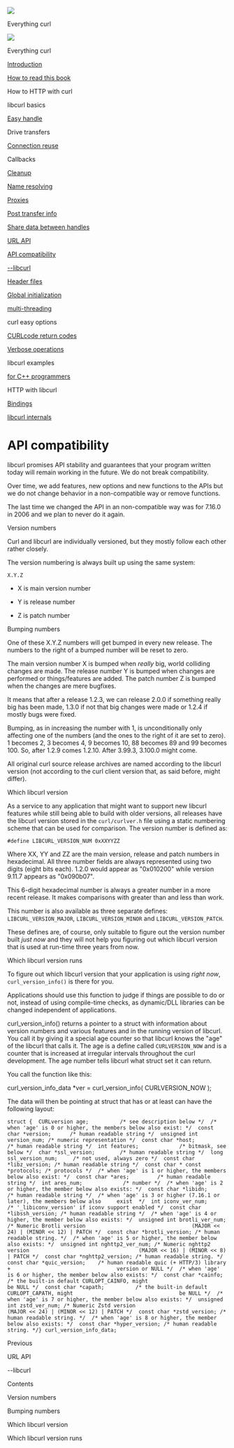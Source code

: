 <a href="../index.html" class="link-a079aa82--primary-53a25e66--logoLink-10d08504"></a>

<img src="https://gblobscdn.gitbook.com/orgs%2F-LxuH0qSm4xO9nWfEBlB%2Favatar.png?alt=media" class="image-67b14f24--avatar-1c1d03ec" />

<span class="text-4505230f--UIH400-4e41e82a--textContentFamily-49a318e1--spaceNameText-677c2969">Everything curl</span>

<a href="../index.html" class="link-a079aa82--primary-53a25e66--logoLink-10d08504"></a>

<img src="https://gblobscdn.gitbook.com/orgs%2F-LxuH0qSm4xO9nWfEBlB%2Favatar.png?alt=media" class="image-67b14f24--avatar-1c1d03ec" />

<span class="text-4505230f--UIH400-4e41e82a--textContentFamily-49a318e1--spaceNameText-677c2969">Everything curl</span>

<a href="../index.html" class="navButton-94f2579c--navButtonClickable-161b88ca"><span class="text-4505230f--UIH300-2063425d--textContentFamily-49a318e1--navButtonLabel-14a4968f">Introduction</span></a>

<a href="../how-to-read.html" class="navButton-94f2579c--navButtonClickable-161b88ca"><span class="text-4505230f--UIH300-2063425d--textContentFamily-49a318e1--navButtonLabel-14a4968f">How to read this book</span></a>





<span class="text-4505230f--UIH300-2063425d--textContentFamily-49a318e1--navButtonLabel-14a4968f">How to HTTP with curl</span>

<span class="text-4505230f--UIH300-2063425d--textContentFamily-49a318e1--navButtonLabel-14a4968f">libcurl basics</span>

<a href="easyhandle.html" class="navButton-94f2579c--pageItemWithChildrenNested-2c5d8183--navButtonClickable-161b88ca"><span class="text-4505230f--UIH300-2063425d--textContentFamily-49a318e1--navButtonLabel-14a4968f">Easy handle</span></a>

<span class="text-4505230f--UIH300-2063425d--textContentFamily-49a318e1--navButtonLabel-14a4968f">Drive transfers</span>

<a href="connectionreuse.html" class="navButton-94f2579c--pageItemWithChildrenNested-2c5d8183--navButtonClickable-161b88ca"><span class="text-4505230f--UIH300-2063425d--textContentFamily-49a318e1--navButtonLabel-14a4968f">Connection reuse</span></a>

<span class="text-4505230f--UIH300-2063425d--textContentFamily-49a318e1--navButtonLabel-14a4968f">Callbacks</span>

<a href="cleanup.html" class="navButton-94f2579c--pageItemWithChildrenNested-2c5d8183--navButtonClickable-161b88ca"><span class="text-4505230f--UIH300-2063425d--textContentFamily-49a318e1--navButtonLabel-14a4968f">Cleanup</span></a>

<a href="names.html" class="navButton-94f2579c--pageItemWithChildrenNested-2c5d8183--navButtonClickable-161b88ca"><span class="text-4505230f--UIH300-2063425d--textContentFamily-49a318e1--navButtonLabel-14a4968f">Name resolving</span></a>

<a href="proxies.html" class="navButton-94f2579c--pageItemWithChildrenNested-2c5d8183--navButtonClickable-161b88ca"><span class="text-4505230f--UIH300-2063425d--textContentFamily-49a318e1--navButtonLabel-14a4968f">Proxies</span></a>

<a href="getinfo.html" class="navButton-94f2579c--pageItemWithChildrenNested-2c5d8183--navButtonClickable-161b88ca"><span class="text-4505230f--UIH300-2063425d--textContentFamily-49a318e1--navButtonLabel-14a4968f">Post transfer info</span></a>

<a href="sharing.html" class="navButton-94f2579c--pageItemWithChildrenNested-2c5d8183--navButtonClickable-161b88ca"><span class="text-4505230f--UIH300-2063425d--textContentFamily-49a318e1--navButtonLabel-14a4968f">Share data between handles</span></a>

<a href="url.html" class="navButton-94f2579c--pageItemWithChildrenNested-2c5d8183--navButtonClickable-161b88ca"><span class="text-4505230f--UIH300-2063425d--textContentFamily-49a318e1--navButtonLabel-14a4968f">URL API</span></a>

<a href="api.html" class="navButton-94f2579c--pageItemWithChildrenNested-2c5d8183--navButtonClickable-161b88ca--navButtonOpened-6a88552e"><span class="text-4505230f--UIH300-2063425d--textContentFamily-49a318e1--navButtonLabel-14a4968f">API compatibility</span></a>

<a href="libcurl.html" class="navButton-94f2579c--pageItemWithChildrenNested-2c5d8183--navButtonClickable-161b88ca"><span class="text-4505230f--UIH300-2063425d--textContentFamily-49a318e1--navButtonLabel-14a4968f">--libcurl</span></a>

<a href="headers.html" class="navButton-94f2579c--pageItemWithChildrenNested-2c5d8183--navButtonClickable-161b88ca"><span class="text-4505230f--UIH300-2063425d--textContentFamily-49a318e1--navButtonLabel-14a4968f">Header files</span></a>

<a href="globalinit.html" class="navButton-94f2579c--pageItemWithChildrenNested-2c5d8183--navButtonClickable-161b88ca"><span class="text-4505230f--UIH300-2063425d--textContentFamily-49a318e1--navButtonLabel-14a4968f">Global initialization</span></a>

<a href="threading.html" class="navButton-94f2579c--pageItemWithChildrenNested-2c5d8183--navButtonClickable-161b88ca"><span class="text-4505230f--UIH300-2063425d--textContentFamily-49a318e1--navButtonLabel-14a4968f">multi-threading</span></a>

<span class="text-4505230f--UIH300-2063425d--textContentFamily-49a318e1--navButtonLabel-14a4968f">curl easy options</span>

<a href="curlcode.html" class="navButton-94f2579c--pageItemWithChildrenNested-2c5d8183--navButtonClickable-161b88ca"><span class="text-4505230f--UIH300-2063425d--textContentFamily-49a318e1--navButtonLabel-14a4968f">CURLcode return codes</span></a>

<a href="verbose.html" class="navButton-94f2579c--pageItemWithChildrenNested-2c5d8183--navButtonClickable-161b88ca"><span class="text-4505230f--UIH300-2063425d--textContentFamily-49a318e1--navButtonLabel-14a4968f">Verbose operations</span></a>

<span class="text-4505230f--UIH300-2063425d--textContentFamily-49a318e1--navButtonLabel-14a4968f">libcurl examples</span>

<a href="cplusplus.html" class="navButton-94f2579c--pageItemWithChildrenNested-2c5d8183--navButtonClickable-161b88ca"><span class="text-4505230f--UIH300-2063425d--textContentFamily-49a318e1--navButtonLabel-14a4968f">for C++ programmers</span></a>

<span class="text-4505230f--UIH300-2063425d--textContentFamily-49a318e1--navButtonLabel-14a4968f">HTTP with libcurl</span>

<a href="../bindings.html" class="navButton-94f2579c--navButtonClickable-161b88ca"><span class="text-4505230f--UIH300-2063425d--textContentFamily-49a318e1--navButtonLabel-14a4968f">Bindings</span></a>

<a href="../internals.html" class="navButton-94f2579c--navButtonClickable-161b88ca"><span class="text-4505230f--UIH300-2063425d--textContentFamily-49a318e1--navButtonLabel-14a4968f">libcurl internals</span></a>

<a href="../bookindex.html" class="navButton-94f2579c--navButtonClickable-161b88ca"><span class="text-4505230f--UIH300-2063425d--textContentFamily-49a318e1--navButtonLabel-14a4968f"></span></a>





# <span class="text-4505230f--DisplayH900-bfb998fa--textContentFamily-49a318e1">API compatibility</span>

<span class="text-4505230f--UIH300-2063425d--textUIFamily-5ebd8e40--text-8ee2c8b2"></span>

<span class="text-4505230f--UIH300-2063425d--textUIFamily-5ebd8e40--text-8ee2c8b2"></span>

<span class="text-4505230f--TextH400-3033861f--textContentFamily-49a318e1"><span data-key="21632493d67f4f1a925126c6b7648044"><span data-offset-key="21632493d67f4f1a925126c6b7648044:0">libcurl promises API stability and guarantees that your program written today will remain working in the future. We do not break compatibility.</span></span></span>

<span class="text-4505230f--TextH400-3033861f--textContentFamily-49a318e1"><span data-key="8a36e44f4f9940d3b8506cc0b58c4e64"><span data-offset-key="8a36e44f4f9940d3b8506cc0b58c4e64:0">Over time, we add features, new options and new functions to the APIs but we do not change behavior in a non-compatible way or remove functions.</span></span></span>

<span class="text-4505230f--TextH400-3033861f--textContentFamily-49a318e1"><span data-key="471d54b6f4e0471c9c9c283e90a6729e"><span data-offset-key="471d54b6f4e0471c9c9c283e90a6729e:0">The last time we changed the API in an non-compatible way was for 7.16.0 in 2006 and we plan to never do it again.</span></span></span>

<span class="text-4505230f--HeadingH700-04e1a2a3--textContentFamily-49a318e1"><span data-key="fcf73fb0417c4507860e8b99d17aba17"><span data-offset-key="fcf73fb0417c4507860e8b99d17aba17:0">Version numbers</span></span></span>

<span class="text-4505230f--TextH400-3033861f--textContentFamily-49a318e1"><span data-key="84028ad9d2fa4a97b8e919979505b830"><span data-offset-key="84028ad9d2fa4a97b8e919979505b830:0">Curl and libcurl are individually versioned, but they mostly follow each other rather closely.</span></span></span>

<span class="text-4505230f--TextH400-3033861f--textContentFamily-49a318e1"><span data-key="f8f9e06194474600a6bb806445cce088"><span data-offset-key="f8f9e06194474600a6bb806445cce088:0">The version numbering is always built up using the same system:</span></span></span>

    X.Y.Z

- <span class="text-4505230f--TextH400-3033861f--textContentFamily-49a318e1"><span data-key="1adc03a1ed754d9bb5ced3479879b667"><span data-offset-key="1adc03a1ed754d9bb5ced3479879b667:0">X is main version number</span></span></span>

- <span class="text-4505230f--TextH400-3033861f--textContentFamily-49a318e1"><span data-key="df77ff5c900e4c91b7d5529b54e6273d"><span data-offset-key="df77ff5c900e4c91b7d5529b54e6273d:0">Y is release number</span></span></span>

- <span class="text-4505230f--TextH400-3033861f--textContentFamily-49a318e1"><span data-key="d99349fc66d94267bb07dda3e448db8e"><span data-offset-key="d99349fc66d94267bb07dda3e448db8e:0">Z is patch number</span></span></span>

<span class="text-4505230f--HeadingH700-04e1a2a3--textContentFamily-49a318e1"><span data-key="7cc28972c93a48c3911d1dacb4e34273"><span data-offset-key="7cc28972c93a48c3911d1dacb4e34273:0">Bumping numbers</span></span></span>

<span class="text-4505230f--TextH400-3033861f--textContentFamily-49a318e1"><span data-key="a321198d15c44e27a0863cbd415f8b34"><span data-offset-key="a321198d15c44e27a0863cbd415f8b34:0">One of these X.Y.Z numbers will get bumped in every new release. The numbers to the right of a bumped number will be reset to zero.</span></span></span>

<span class="text-4505230f--TextH400-3033861f--textContentFamily-49a318e1"><span data-key="621eccd9922c4a5f85159739050c54c8"><span data-offset-key="621eccd9922c4a5f85159739050c54c8:0">The main version number X is bumped when </span><span data-offset-key="621eccd9922c4a5f85159739050c54c8:1">_really_</span><span data-offset-key="621eccd9922c4a5f85159739050c54c8:2"> big, world colliding changes are made. The release number Y is bumped when changes are performed or things/features are added. The patch number Z is bumped when the changes are mere bugfixes.</span></span></span>

<span class="text-4505230f--TextH400-3033861f--textContentFamily-49a318e1"><span data-key="a81d2c6bc984413ea97f706188affabb"><span data-offset-key="a81d2c6bc984413ea97f706188affabb:0">It means that after a release 1.2.3, we can release 2.0.0 if something really big has been made, 1.3.0 if not that big changes were made or 1.2.4 if mostly bugs were fixed.</span></span></span>

<span class="text-4505230f--TextH400-3033861f--textContentFamily-49a318e1"><span data-key="ca35699139144008adfa60287355b809"><span data-offset-key="ca35699139144008adfa60287355b809:0">Bumping, as in increasing the number with 1, is unconditionally only affecting one of the numbers (and the ones to the right of it are set to zero). 1 becomes 2, 3 becomes 4, 9 becomes 10, 88 becomes 89 and 99 becomes 100. So, after 1.2.9 comes 1.2.10. After 3.99.3, 3.100.0 might come.</span></span></span>

<span class="text-4505230f--TextH400-3033861f--textContentFamily-49a318e1"><span data-key="e357de595aa547eb9187ade3a2c8745b"><span data-offset-key="e357de595aa547eb9187ade3a2c8745b:0">All original curl source release archives are named according to the libcurl version (not according to the curl client version that, as said before, might differ).</span></span></span>

<span class="text-4505230f--HeadingH700-04e1a2a3--textContentFamily-49a318e1"><span data-key="6d47069220bc4bdd86f6b4dae2dbadec"><span data-offset-key="6d47069220bc4bdd86f6b4dae2dbadec:0">Which libcurl version</span></span></span>

<span class="text-4505230f--TextH400-3033861f--textContentFamily-49a318e1"><span data-key="5cc98fddfa394f9396409b92fc725e6d"><span data-offset-key="5cc98fddfa394f9396409b92fc725e6d:0">As a service to any application that might want to support new libcurl features while still being able to build with older versions, all releases have the libcurl version stored in the </span><span data-offset-key="5cc98fddfa394f9396409b92fc725e6d:1">`curl/curlver.h`</span><span data-offset-key="5cc98fddfa394f9396409b92fc725e6d:2"> file using a static numbering scheme that can be used for comparison. The version number is defined as:</span></span></span>

    #define LIBCURL_VERSION_NUM 0xXXYYZZ

<span class="text-4505230f--TextH400-3033861f--textContentFamily-49a318e1"><span data-key="d5273ef04dd04cebb65d2fcb0a2f4084"><span data-offset-key="d5273ef04dd04cebb65d2fcb0a2f4084:0">Where XX, YY and ZZ are the main version, release and patch numbers in hexadecimal. All three number fields are always represented using two digits (eight bits each). 1.2.0 would appear as "0x010200" while version 9.11.7 appears as "0x090b07".</span></span></span>

<span class="text-4505230f--TextH400-3033861f--textContentFamily-49a318e1"><span data-key="bbee3f260aff4b129a584c37e6c61bff"><span data-offset-key="bbee3f260aff4b129a584c37e6c61bff:0">This 6-digit hexadecimal number is always a greater number in a more recent release. It makes comparisons with greater than and less than work.</span></span></span>

<span class="text-4505230f--TextH400-3033861f--textContentFamily-49a318e1"><span data-key="73d43a99825942bcbd472a0a14792f96"><span data-offset-key="73d43a99825942bcbd472a0a14792f96:0">This number is also available as three separate defines: </span><span data-offset-key="73d43a99825942bcbd472a0a14792f96:1">`LIBCURL_VERSION_MAJOR`</span><span data-offset-key="73d43a99825942bcbd472a0a14792f96:2">, </span><span data-offset-key="73d43a99825942bcbd472a0a14792f96:3">`LIBCURL_VERSION_MINOR`</span><span data-offset-key="73d43a99825942bcbd472a0a14792f96:4"> and </span><span data-offset-key="73d43a99825942bcbd472a0a14792f96:5">`LIBCURL_VERSION_PATCH`</span><span data-offset-key="73d43a99825942bcbd472a0a14792f96:6">.</span></span></span>

<span class="text-4505230f--TextH400-3033861f--textContentFamily-49a318e1"><span data-key="2ef6b928b4a24463858a708c77d2d7c0"><span data-offset-key="2ef6b928b4a24463858a708c77d2d7c0:0">These defines are, of course, only suitable to figure out the version number built </span><span data-offset-key="2ef6b928b4a24463858a708c77d2d7c0:1">_just now_</span><span data-offset-key="2ef6b928b4a24463858a708c77d2d7c0:2"> and they will not help you figuring out which libcurl version that is used at run-time three years from now.</span></span></span>

<span class="text-4505230f--HeadingH700-04e1a2a3--textContentFamily-49a318e1"><span data-key="5e4f86f4dcfa488782932ab6bda14d75"><span data-offset-key="5e4f86f4dcfa488782932ab6bda14d75:0">Which libcurl version runs</span></span></span>

<span class="text-4505230f--TextH400-3033861f--textContentFamily-49a318e1"><span data-key="a2bb12e70f01429d8523374c9f7852e6"><span data-offset-key="a2bb12e70f01429d8523374c9f7852e6:0">To figure out which libcurl version that your application is using </span><span data-offset-key="a2bb12e70f01429d8523374c9f7852e6:1">_right now_</span><span data-offset-key="a2bb12e70f01429d8523374c9f7852e6:2">, </span><span data-offset-key="a2bb12e70f01429d8523374c9f7852e6:3">`curl_version_info()`</span><span data-offset-key="a2bb12e70f01429d8523374c9f7852e6:4"> is there for you.</span></span></span>

<span class="text-4505230f--TextH400-3033861f--textContentFamily-49a318e1"><span data-key="ee25f887840e45b8804133da31d69f44"><span data-offset-key="ee25f887840e45b8804133da31d69f44:0">Applications should use this function to judge if things are possible to do or not, instead of using compile-time checks, as dynamic/DLL libraries can be changed independent of applications.</span></span></span>

<span class="text-4505230f--TextH400-3033861f--textContentFamily-49a318e1"><span data-key="f8714dd5264544a6ad1977d54d5f6dd0"><span data-offset-key="f8714dd5264544a6ad1977d54d5f6dd0:0">curl_version_info() returns a pointer to a struct with information about version numbers and various features and in the running version of libcurl. You call it by giving it a special age counter so that libcurl knows the "age" of the libcurl that calls it. The age is a define called </span><span data-offset-key="f8714dd5264544a6ad1977d54d5f6dd0:1">`CURLVERSION_NOW`</span><span data-offset-key="f8714dd5264544a6ad1977d54d5f6dd0:2"> and is a counter that is increased at irregular intervals throughout the curl development. The age number tells libcurl what struct set it can return.</span></span></span>

<span class="text-4505230f--TextH400-3033861f--textContentFamily-49a318e1"><span data-key="eaf4d868185f4e02bf607c89c3226d6a"><span data-offset-key="eaf4d868185f4e02bf607c89c3226d6a:0">You call the function like this:</span></span></span>

<span class="text-4505230f--TextH400-3033861f--textContentFamily-49a318e1"><span data-key="da91717abf1e42f295e82b27f47d377e"><span data-offset-key="da91717abf1e42f295e82b27f47d377e:0">curl_version_info_data \*ver = curl_version_info( CURLVERSION_NOW );</span></span></span>

<span class="text-4505230f--TextH400-3033861f--textContentFamily-49a318e1"><span data-key="f537395d9971455f870bf6c67818db68"><span data-offset-key="f537395d9971455f870bf6c67818db68:0">The data will then be pointing at struct that has or at least can have the following layout:</span></span></span>

    struct {  CURLversion age;          /* see description below */​  /* when 'age' is 0 or higher, the members below also exist: */  const char *version;      /* human readable string */  unsigned int version_num; /* numeric representation */  const char *host;         /* human readable string */  int features;             /* bitmask, see below */  char *ssl_version;        /* human readable string */  long ssl_version_num;     /* not used, always zero */  const char *libz_version; /* human readable string */  const char * const *protocols; /* protocols */​  /* when 'age' is 1 or higher, the members below also exist: */  const char *ares;         /* human readable string */  int ares_num;             /* number */​  /* when 'age' is 2 or higher, the member below also exists: */  const char *libidn;       /* human readable string */​  /* when 'age' is 3 or higher (7.16.1 or later), the members below also     exist  */  int iconv_ver_num;       /* '_libiconv_version' if iconv support enabled */​  const char *libssh_version; /* human readable string */​  /* when 'age' is 4 or higher, the member below also exists: */  unsigned int brotli_ver_num; /* Numeric Brotli version                                  (MAJOR << 24) | (MINOR << 12) | PATCH */  const char *brotli_version; /* human readable string. */​  /* when 'age' is 5 or higher, the member below also exists: */  unsigned int nghttp2_ver_num; /* Numeric nghttp2 version                                   (MAJOR << 16) | (MINOR << 8) | PATCH */  const char *nghttp2_version; /* human readable string. */  const char *quic_version;    /* human readable quic (+ HTTP/3) library +                                  version or NULL */​  /* when 'age' is 6 or higher, the member below also exists: */  const char *cainfo;          /* the built-in default CURLOPT_CAINFO, might                                  be NULL */  const char *capath;          /* the built-in default CURLOPT_CAPATH, might                                  be NULL */​  /* when 'age' is 7 or higher, the member below also exists: */  unsigned int zstd_ver_num; /* Numeric Zstd version                                  (MAJOR << 24) | (MINOR << 12) | PATCH */  const char *zstd_version; /* human readable string. */​  /* when 'age' is 8 or higher, the member below also exists: */  const char *hyper_version; /* human readable string. */​} curl_version_info_data;

<a href="url.html" class="reset-3c756112--card-6570f064--whiteCard-fff091a4--cardPrevious-56a5e674"></a>

<span class="text-4505230f--TextH200-a3425406--textContentFamily-49a318e1">Previous</span>

<span class="text-4505230f--UIH400-4e41e82a--textContentFamily-49a318e1">URL API</span>

<a href="libcurl.html" class="reset-3c756112--card-6570f064--whiteCard-fff091a4--cardNext-19241c42"></a>


<span class="text-4505230f--UIH400-4e41e82a--textContentFamily-49a318e1">--libcurl</span>







<span class="text-4505230f--InfoH100-1e92e1d1--textContentFamily-49a318e1">Contents</span>

<a href="api.html#version-numbers" class="reset-3c756112--menuItem-aa02f6ec--menuItemLight-757d5235--menuItemInline-173bdf97--pageTocItem-f4427024"></a>

<span class="text-4505230f--UIH300-2063425d--textContentFamily-49a318e1"><span class="text-4505230f--UIH200-50ead35f--textContentFamily-49a318e1">Version numbers</span></span>

<a href="api.html#bumping-numbers" class="reset-3c756112--menuItem-aa02f6ec--menuItemLight-757d5235--menuItemInline-173bdf97--pageTocItem-f4427024"></a>

<span class="text-4505230f--UIH300-2063425d--textContentFamily-49a318e1"><span class="text-4505230f--UIH200-50ead35f--textContentFamily-49a318e1">Bumping numbers</span></span>

<a href="api.html#which-libcurl-version" class="reset-3c756112--menuItem-aa02f6ec--menuItemLight-757d5235--menuItemInline-173bdf97--pageTocItem-f4427024"></a>

<span class="text-4505230f--UIH300-2063425d--textContentFamily-49a318e1"><span class="text-4505230f--UIH200-50ead35f--textContentFamily-49a318e1">Which libcurl version</span></span>

<a href="api.html#which-libcurl-version-runs" class="reset-3c756112--menuItem-aa02f6ec--menuItemLight-757d5235--menuItemInline-173bdf97--pageTocItem-f4427024"></a>

<span class="text-4505230f--UIH300-2063425d--textContentFamily-49a318e1"><span class="text-4505230f--UIH200-50ead35f--textContentFamily-49a318e1">Which libcurl version runs</span></span>
